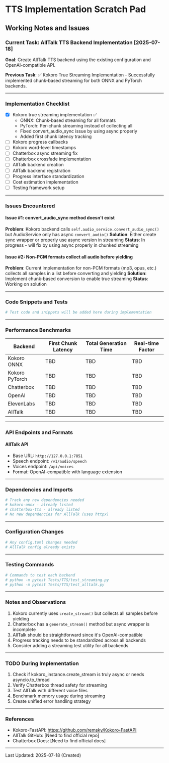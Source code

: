 # TTS Implementation Scratch Pad

## Working Notes and Issues

### Current Task: AllTalk TTS Backend Implementation [2025-07-18]

**Goal**: Create AllTalk TTS backend using the existing configuration and OpenAI-compatible API.

**Previous Task**: ✅ Kokoro True Streaming Implementation - Successfully implemented chunk-based streaming for both ONNX and PyTorch backends.

---

### Implementation Checklist

- [x] Kokoro true streaming implementation ✅
  - ONNX: Chunk-based streaming for all formats
  - PyTorch: Per-chunk streaming instead of collecting all
  - Fixed convert_audio_sync issue by using async properly
  - Added first chunk latency tracking
- [ ] Kokoro progress callbacks
- [ ] Kokoro word-level timestamps
- [ ] Chatterbox async streaming fix
- [ ] Chatterbox crossfade implementation
- [ ] AllTalk backend creation
- [ ] AllTalk backend registration
- [ ] Progress interface standardization
- [ ] Cost estimation implementation
- [ ] Testing framework setup

---

### Issues Encountered

#### Issue #1: convert_audio_sync method doesn't exist
**Problem**: Kokoro backend calls `self.audio_service.convert_audio_sync()` but AudioService only has async `convert_audio()`
**Solution**: Either create sync wrapper or properly use async version in streaming
**Status**: In progress - will fix by using async properly in chunked streaming

#### Issue #2: Non-PCM formats collect all audio before yielding
**Problem**: Current implementation for non-PCM formats (mp3, opus, etc.) collects all samples in a list before converting and yielding
**Solution**: Implement chunk-based conversion to enable true streaming
**Status**: Working on solution 

---

### Code Snippets and Tests

```python
# Test code and snippets will be added here during implementation
```

---

### Performance Benchmarks

| Backend | First Chunk Latency | Total Generation Time | Real-time Factor |
|---------|-------------------|---------------------|------------------|
| Kokoro ONNX | TBD | TBD | TBD |
| Kokoro PyTorch | TBD | TBD | TBD |
| Chatterbox | TBD | TBD | TBD |
| OpenAI | TBD | TBD | TBD |
| ElevenLabs | TBD | TBD | TBD |
| AllTalk | TBD | TBD | TBD |

---

### API Endpoints and Formats

#### AllTalk API
- Base URL: `http://127.0.0.1:7851`
- Speech endpoint: `/v1/audio/speech`
- Voices endpoint: `/api/voices`
- Format: OpenAI-compatible with language extension

---

### Dependencies and Imports

```python
# Track any new dependencies needed
# kokoro-onnx - already listed
# chatterbox-tts - already listed
# No new dependencies for AllTalk (uses httpx)
```

---

### Configuration Changes

```toml
# Any config.toml changes needed
# AllTalk config already exists
```

---

### Testing Commands

```bash
# Commands to test each backend
# python -m pytest Tests/TTS/test_streaming.py
# python -m pytest Tests/TTS/test_alltalk.py
```

---

### Notes and Observations

1. Kokoro currently uses `create_stream()` but collects all samples before yielding
2. Chatterbox has a `generate_stream()` method but async wrapper is incomplete
3. AllTalk should be straightforward since it's OpenAI-compatible
4. Progress tracking needs to be standardized across all backends
5. Consider adding a streaming test utility for all backends

---

### TODO During Implementation

1. Check if kokoro_instance.create_stream is truly async or needs asyncio.to_thread
2. Verify Chatterbox thread safety for streaming
3. Test AllTalk with different voice files
4. Benchmark memory usage during streaming
5. Create unified error handling strategy

---

### References

- Kokoro-FastAPI: https://github.com/remsky/Kokoro-FastAPI
- AllTalk GitHub: [Need to find official repo]
- Chatterbox Docs: [Need to find official docs]

---

Last Updated: 2025-07-18 (Created)